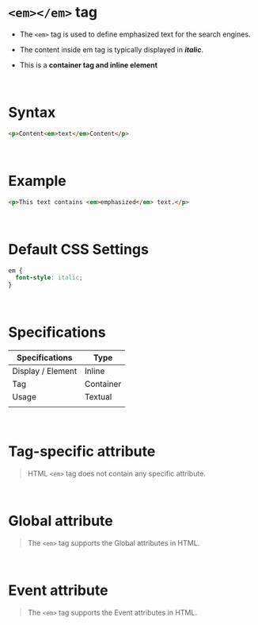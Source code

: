 # `<em></em>` tag

- The `<em>` tag is used to define emphasized text for the search engines.

- The content inside em tag is typically displayed in **_italic_**.

- This is a **container tag and inline element**

&nbsp;

# Syntax

```html
<p>Content<em>text</em>Content</p>
```

&nbsp;

# Example

```html
<p>This text contains <em>emphasized</em> text.</p>
```

&nbsp;

# Default CSS Settings

```css
em {
  font-style: italic;
}
```

&nbsp;

# Specifications

| Specifications    | Type      |
| ----------------- | --------- |
| Display / Element | Inline    |
| Tag               | Container |
| Usage             | Textual   |
|                   |           |

&nbsp;

# Tag-specific attribute

> HTML `<em>` tag does not contain any specific attribute.

&nbsp;

# Global attribute

> The `<em>` tag supports the Global attributes in HTML.

&nbsp;

# Event attribute

> The `<em>` tag supports the Event attributes in HTML.
